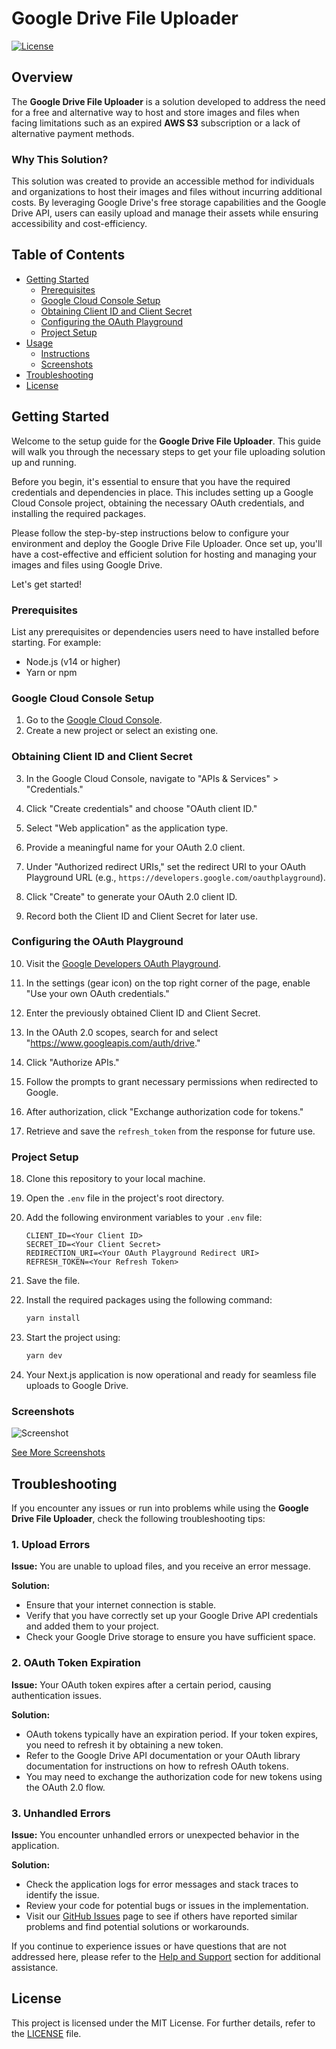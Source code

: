 # Google Drive File Uploader

[![License](https://img.shields.io/badge/License-MIT-blue.svg)](LICENSE)

## Overview

The **Google Drive File Uploader** is a solution developed to address the need for a free and alternative way to host and store images and files when facing limitations such as an expired **AWS S3** subscription or a lack of alternative payment methods.

### Why This Solution?

This solution was created to provide an accessible method for individuals and organizations to host their images and files without incurring additional costs. By leveraging Google Drive's free storage capabilities and the Google Drive API, users can easily upload and manage their assets while ensuring accessibility and cost-efficiency.

## Table of Contents

- [Getting Started](#getting-started)
  - [Prerequisites](#prerequisites)
  - [Google Cloud Console Setup](#google-cloud-console-setup)
  - [Obtaining Client ID and Client Secret](#obtaining-client-id-and-client-secret)
  - [Configuring the OAuth Playground](#configuring-the-oauth-playground)
  - [Project Setup](#project-setup)
- [Usage](#usage)
  - [Instructions](#instructions)
  - [Screenshots](#screenshots)
- [Troubleshooting](#troubleshooting)
- [License](#license)

## Getting Started

Welcome to the setup guide for the **Google Drive File Uploader**. This guide will walk you through the necessary steps to get your file uploading solution up and running.

Before you begin, it's essential to ensure that you have the required credentials and dependencies in place. This includes setting up a Google Cloud Console project, obtaining the necessary OAuth credentials, and installing the required packages.

Please follow the step-by-step instructions below to configure your environment and deploy the Google Drive File Uploader. Once set up, you'll have a cost-effective and efficient solution for hosting and managing your images and files using Google Drive.

Let's get started!

### Prerequisites

List any prerequisites or dependencies users need to have installed before starting. For example:

- Node.js (v14 or higher)
- Yarn or npm

### Google Cloud Console Setup

1. Go to the [Google Cloud Console](https://console.cloud.google.com/).
2. Create a new project or select an existing one.

### Obtaining Client ID and Client Secret

3. In the Google Cloud Console, navigate to "APIs & Services" > "Credentials."

4. Click "Create credentials" and choose "OAuth client ID."

5. Select "Web application" as the application type.

6. Provide a meaningful name for your OAuth 2.0 client.

7. Under "Authorized redirect URIs," set the redirect URI to your OAuth Playground URL (e.g., `https://developers.google.com/oauthplayground`).

8. Click "Create" to generate your OAuth 2.0 client ID.

9. Record both the Client ID and Client Secret for later use.

### Configuring the OAuth Playground

10. Visit the [Google Developers OAuth Playground](https://developers.google.com/oauthplayground).

11. In the settings (gear icon) on the top right corner of the page, enable "Use your own OAuth credentials."

12. Enter the previously obtained Client ID and Client Secret.

13. In the OAuth 2.0 scopes, search for and select "https://www.googleapis.com/auth/drive."

14. Click "Authorize APIs."

15. Follow the prompts to grant necessary permissions when redirected to Google.

16. After authorization, click "Exchange authorization code for tokens."

17. Retrieve and save the `refresh_token` from the response for future use.

### Project Setup

18. Clone this repository to your local machine.

19. Open the `.env` file in the project's root directory.

20. Add the following environment variables to your `.env` file:

    ```env
    CLIENT_ID=<Your Client ID>
    SECRET_ID=<Your Client Secret>
    REDIRECTION_URI=<Your OAuth Playground Redirect URI>
    REFRESH_TOKEN=<Your Refresh Token>
    ```

21. Save the file.

22. Install the required packages using the following command:

    ```sh
    yarn install
    ```

23. Start the project using:

    ```sh
    yarn dev
    ```

24. Your Next.js application is now operational and ready for seamless file uploads to Google Drive.

### Screenshots

![Screenshot](https://drive.google.com/uc?id=1BOKK3xP-S2ueM7qY2SpsOO1-AsP2wfQp)

[See More Screenshots](https://github.com/kawik1/Google-Drive-File-Uploader/tree/main/Screenshots)

## Troubleshooting

If you encounter any issues or run into problems while using the **Google Drive File Uploader**, check the following troubleshooting tips:

### 1. Upload Errors

**Issue:** You are unable to upload files, and you receive an error message.

**Solution:**

- Ensure that your internet connection is stable.
- Verify that you have correctly set up your Google Drive API credentials and added them to your project.
- Check your Google Drive storage to ensure you have sufficient space.

### 2. OAuth Token Expiration

**Issue:** Your OAuth token expires after a certain period, causing authentication issues.

**Solution:**

- OAuth tokens typically have an expiration period. If your token expires, you need to refresh it by obtaining a new token.
- Refer to the Google Drive API documentation or your OAuth library documentation for instructions on how to refresh OAuth tokens.
- You may need to exchange the authorization code for new tokens using the OAuth 2.0 flow.

### 3. Unhandled Errors

**Issue:** You encounter unhandled errors or unexpected behavior in the application.

**Solution:**

- Check the application logs for error messages and stack traces to identify the issue.
- Review your code for potential bugs or issues in the implementation.
- Visit our [GitHub Issues](https://github.com/kawik1/Google-Drive-File-Uploader/issues) page to see if others have reported similar problems and find potential solutions or workarounds.

If you continue to experience issues or have questions that are not addressed here, please refer to the [Help and Support](#help-and-support) section for additional assistance.

## License

This project is licensed under the MIT License. For further details, refer to the [LICENSE](LICENSE) file.
